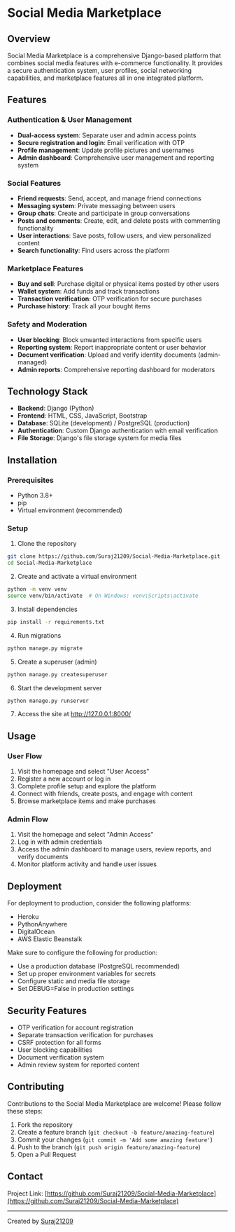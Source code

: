 # Social Media Marketplace

## Overview
Social Media Marketplace is a comprehensive Django-based platform that combines social media features with e-commerce functionality. It provides a secure authentication system, user profiles, social networking capabilities, and marketplace features all in one integrated platform.

## Features

### Authentication & User Management
- **Dual-access system**: Separate user and admin access points
- **Secure registration and login**: Email verification with OTP
- **Profile management**: Update profile pictures and usernames
- **Admin dashboard**: Comprehensive user management and reporting system

### Social Features
- **Friend requests**: Send, accept, and manage friend connections
- **Messaging system**: Private messaging between users
- **Group chats**: Create and participate in group conversations
- **Posts and comments**: Create, edit, and delete posts with commenting functionality
- **User interactions**: Save posts, follow users, and view personalized content
- **Search functionality**: Find users across the platform

### Marketplace Features
- **Buy and sell**: Purchase digital or physical items posted by other users
- **Wallet system**: Add funds and track transactions
- **Transaction verification**: OTP verification for secure purchases
- **Purchase history**: Track all your bought items

### Safety and Moderation
- **User blocking**: Block unwanted interactions from specific users
- **Reporting system**: Report inappropriate content or user behavior
- **Document verification**: Upload and verify identity documents (admin-managed)
- **Admin reports**: Comprehensive reporting dashboard for moderators

## Technology Stack
- **Backend**: Django (Python)
- **Frontend**: HTML, CSS, JavaScript, Bootstrap
- **Database**: SQLite (development) / PostgreSQL (production)
- **Authentication**: Custom Django authentication with email verification
- **File Storage**: Django's file storage system for media files

## Installation

### Prerequisites
- Python 3.8+
- pip
- Virtual environment (recommended)

### Setup
1. Clone the repository
```bash
git clone https://github.com/Suraj21209/Social-Media-Marketplace.git
cd Social-Media-Marketplace
```

2. Create and activate a virtual environment
```bash
python -m venv venv
source venv/bin/activate  # On Windows: venv\Scripts\activate
```

3. Install dependencies
```bash
pip install -r requirements.txt
```

4. Run migrations
```bash
python manage.py migrate
```

5. Create a superuser (admin)
```bash
python manage.py createsuperuser
```

6. Start the development server
```bash
python manage.py runserver
```

7. Access the site at http://127.0.0.1:8000/

## Usage

### User Flow
1. Visit the homepage and select "User Access"
2. Register a new account or log in
3. Complete profile setup and explore the platform
4. Connect with friends, create posts, and engage with content
5. Browse marketplace items and make purchases

### Admin Flow
1. Visit the homepage and select "Admin Access"
2. Log in with admin credentials
3. Access the admin dashboard to manage users, review reports, and verify documents
4. Monitor platform activity and handle user issues

## Deployment
For deployment to production, consider the following platforms:
- Heroku
- PythonAnywhere
- DigitalOcean
- AWS Elastic Beanstalk

Make sure to configure the following for production:
- Use a production database (PostgreSQL recommended)
- Set up proper environment variables for secrets
- Configure static and media file storage
- Set DEBUG=False in production settings

## Security Features
- OTP verification for account registration
- Separate transaction verification for purchases
- CSRF protection for all forms
- User blocking capabilities
- Document verification system
- Admin review system for reported content

## Contributing
Contributions to the Social Media Marketplace are welcome! Please follow these steps:
1. Fork the repository
2. Create a feature branch (`git checkout -b feature/amazing-feature`)
3. Commit your changes (`git commit -m 'Add some amazing feature'`)
4. Push to the branch (`git push origin feature/amazing-feature`)
5. Open a Pull Request

## Contact
Project Link: [https://github.com/Suraj21209/Social-Media-Marketplace](https://github.com/Suraj21209/Social-Media-Marketplace)

---

Created by [Suraj21209](https://github.com/Suraj21209)
